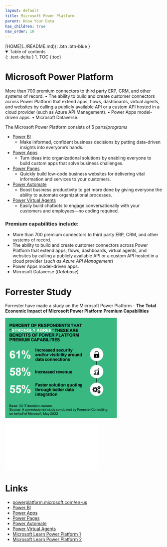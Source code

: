 ```yaml
---
layout: default
title: Microsoft Power Platform
parent: Know Your Data
has_children: true
nav_order: 10
---
```


<span class="fs-1">
[HOME](../README.md){: .btn .btn-blue }
</span>

<details open markdown="block">
  <summary>
    Table of contents
  </summary>
  {: .text-delta }
1. TOC
{:toc}
</details>

# Microsoft Power Platform

More than 700 premium connectors to third party ERP, CRM, and other systems of 
record.
• The ability to build and create customer 
connectors across Power Platform that
extend apps, flows, dashboards, virtual 
agents, and websites by calling a publicly
available API or a custom API hosted in a 
cloud provider (such as Azure API 
Management).
• Power Apps model-driven apps.
• Microsoft Dataverse.


The Microsoft Power Platform consists of 5 parts/*programs*

- [Power BI](https://powerbi.microsoft.com/)
    - Make informed, confident business decisions by putting data-driven insights into everyone’s hands. 
- [Power Apps](https://powerapps.microsoft.com/)
    - Turn ideas into organizational solutions by enabling everyone to build custom apps that solve business challenges.
- [Power Pages](https://powerpages.microsoft.com/)
    - Quickly build low-code business websites for delivering vital information and services to your customers.
- [Power Automate](https://powerautomate.microsoft.com/)
    - Boost business productivity to get more done by giving everyone the ability to automate organizational processes.
- [Power Virtual Agents](https://powervirtualagents.microsoft.com/)
    - Easily build chatbots to engage conversationally with your customers and employees—no coding required.

### Premium capabilities include:

- More than 700 premium connectors to third party ERP, CRM, and other systems of record.
- The ability to build and create customer connectors across Power Platform that extend apps, flows, dashboards, virtual  agents, and websites by calling a publicly available API or a custom API hosted in a cloud provider (*such as Azure API Management*)
- Power Apps model-driven apps.
- Microsoft Dataverse (*Database*)

# Forrester Study
Forrester have made a study on the Microsoft Power Platform - **The Total Economic Impact of Microsoft Power Platform Premium Capabilities**

![](./image/question_1.jpg)

![Read the report - The Total Economic Impact of Microsoft Power Platform Premium Capabilities](./Forrester_The_Total-Economic-Impact.pdf)



# Links
- [powerplatform.microsoft.com/en-us](https://powerplatform.microsoft.com/en-us/)
- [Power BI](https://powerbi.microsoft.com/)
- [Power Apps](https://powerapps.microsoft.com/)
- [Power Pages](https://powerpages.microsoft.com/)
- [Power Automate](https://powerautomate.microsoft.com/)
- [Power Virtual Agents](https://powervirtualagents.microsoft.com/)
- [Microsoft Learn Power Platform 1](https://powerplatform.microsoft.com/en-us/what-is-power-platform/)
- [Microsoft Learn Power Platform 2](https://make.powerapps.com/environments/Default-d10c3c6e-c228-4944-8b6a-6067c6afe3c9/learn)